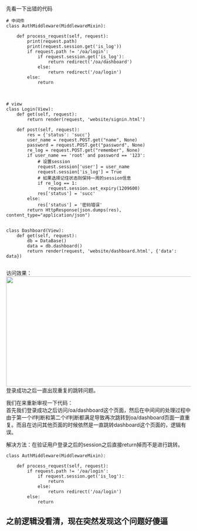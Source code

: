 <p>先看一下出错的代码</p>

<pre class="has">
<code class="language-python"># 中间件
class AuthMiddleware(MiddlewareMixin):
    
    def process_request(self, request):
        print(request.path)
        print(request.session.get('is_log'))
        if request.path != '/oa/login':
            if request.session.get('is_log'):
                return redirect('/oa/dashboard')
            else:
                return redirect('/oa/login')
        else:
            return</code></pre>

<p> </p>

<pre class="has">
<code class="language-python"># view
class Login(View):
    def get(self, request):
        return render(request, 'website/signin.html')

    def post(self, request):
        res = {'status': 'succ'}
        user_name = request.POST.get("name", None)
        password = request.POST.get("password", None)
        re_log = request.POST.get("remember", None)
        if user_name == 'root' and password == '123':
            # 设置session
            request.session['user'] = user_name
            request.session['is_log'] = True
            # 如果选择记住状态则保持一周的session信息
            if re_log == 1:
                request.session.set_expiry(1209600)
            res['status'] = 'succ'
        else:
            res['status'] = '密码错误'
        return HttpResponse(json.dumps(res), content_type="application/json")


class Dashboard(View):
    def get(self, request):
        db = DataBase()
        data = db.dashboard()
        return render(request, 'website/dashboard.html', {'data': data})
       </code></pre>

<p>访问效果：<br /><img alt="" class="has" height="300" src="https://img-blog.csdn.net/20180720102424649?watermark/2/text/aHR0cHM6Ly9ibG9nLmNzZG4ubmV0L0Zhbk1MZWk=/font/5a6L5L2T/fontsize/400/fill/I0JBQkFCMA==/dissolve/70" width="530" /><br />
登录成功之后一直出现重复的跳转问题。</p>

<p>我们在来重新审视一下代码：<br />
首先我们登录成功之后访问/oa/dashboard这个页面，然后在中间间的处理过程中由于第一个if判断和第二个if判断都满足导致再次跳转到oa/dashboard页面一直重复。而且在访问其他页面的时候依然是一直跳转dashboard这个页面的，逻辑有误。</p>

<p>解决方法：在验证用户登录之后的session之后直接return掉而不是进行跳转。</p>

<pre class="has">
<code class="language-python">class AuthMiddleware(MiddlewareMixin):

    def process_request(self, request):
        if request.path != '/oa/login':
            if request.session.get('is_log'):
                return
            else:
                return redirect('/oa/login')
        else:
            return</code></pre>

<h2>之前逻辑没看清，现在突然发现这个问题好傻逼<br />
 </h2>